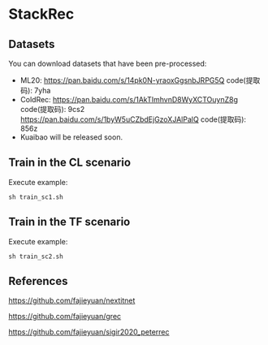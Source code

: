 # StackRec

## Datasets
You can download datasets that have been pre-processed:
- ML20: https://pan.baidu.com/s/14pk0N-yraoxGgsnbJRPG5Q code(提取码): 7yha
- ColdRec:
https://pan.baidu.com/s/1AkTImhvnD8WyXCTOuynZ8g code(提取码): 9cs2
https://pan.baidu.com/s/1byW5uCZbdEjGzoXJAlPalQ code(提取码): 856z
- Kuaibao will be released soon.


## Train in the CL scenario

Execute example:

```
sh train_sc1.sh
```


## Train in the TF scenario

Execute example:

```
sh train_sc2.sh
```

## References
https://github.com/fajieyuan/nextitnet

https://github.com/fajieyuan/grec

https://github.com/fajieyuan/sigir2020_peterrec
